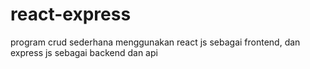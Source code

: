 # react-express
program crud sederhana menggunakan react js sebagai frontend, dan express js sebagai backend dan api
